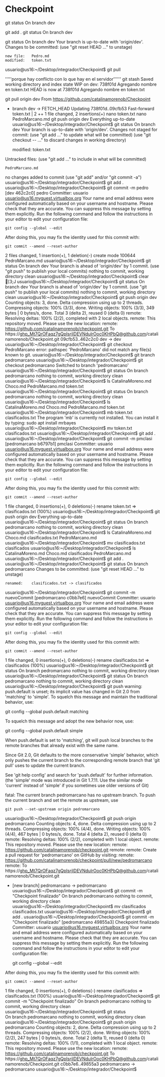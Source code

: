 # Checkpoint
git status
On branch dev

git add .
git status
On branch dev

git status
On branch dev
Your branch is up-to-date with 'origin/dev'.
Changes to be committed:
  (use "git reset HEAD <file>..." to unstage)

	new file:   Pedro.md
	modified:   token.txt

usuario@us16:~/Desktop/integrador/Checkpoint$ git pull

'''''porque hay conflicto con lo que hay en el servidor''''''
git stash
Saved working directory and index state WIP on dev: 738f01d Agregando nombre en token.txt
HEAD is now at 738f01d Agregando nombre en token.txt

git pull origin dev
From https://github.com/catalinamorenob/Checkpoint
 * branch            dev        -> FETCH_HEAD
Updating 738f01d..09cfb53
Fast-forward
 token.txt | 2 ++
 1 file changed, 2 insertions(+)
nano token.txt
nano PedroMarcano.md
git push origin dev
Everything up-to-date
usuario@us16:~/Desktop/integrador/Checkpoint$ git status
On branch dev
Your branch is up-to-date with 'origin/dev'.
Changes not staged for commit:
  (use "git add <file>..." to update what will be committed)
  (use "git checkout -- <file>..." to discard changes in working directory)

	modified:   token.txt

Untracked files:
  (use "git add <file>..." to include in what will be committed)

	PedroMarcano.md

no changes added to commit (use "git add" and/or "git commit -a")
usuario@us16:~/Desktop/integrador/Checkpoint$ git add . 
usuario@us16:~/Desktop/integrador/Checkpoint$ git commit -m pedro      
[dev 462c2c0] pedro
 Committer: usuario <usuario@us16.myguest.virtualbox.org>
Your name and email address were configured automatically based
on your username and hostname. Please check that they are accurate.
You can suppress this message by setting them explicitly. Run the
following command and follow the instructions in your editor to edit
your configuration file:

    git config --global --edit

After doing this, you may fix the identity used for this commit with:

    git commit --amend --reset-author

 2 files changed, 1 insertion(+), 1 deletion(-)
 create mode 100644 PedroMarcano.md
usuario@us16:~/Desktop/integrador/Checkpoint$ git status
On branch dev
Your branch is ahead of 'origin/dev' by 1 commit.
  (use "git push" to publish your local commits)
nothing to commit, working directory clean
usuario@us16:~/Desktop/integrador/Checkpoint$ clear
[3;J
usuario@us16:~/Desktop/integrador/Checkpoint$ git status
On branch dev
Your branch is ahead of 'origin/dev' by 1 commit.
  (use "git push" to publish your local commits)
nothing to commit, working directory clean
usuario@us16:~/Desktop/integrador/Checkpoint$ git push origin dev
Counting objects: 3, done.
Delta compression using up to 2 threads.
Compressing objects: 100% (3/3), done.
Writing objects: 100% (3/3), 349 bytes | 0 bytes/s, done.
Total 3 (delta 2), reused 0 (delta 0)
remote: Resolving deltas: 100% (2/2), completed with 2 local objects.
remote: This repository moved. Please use the new location:
remote:   https://github.com/catalinamorenob/checkpoint.git
To https://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@github.com/catalinamorenob/Checkpoint.git
   09cfb53..462c2c0  dev -> dev
usuario@us16:~/Desktop/integrador/Checkpoint$ git checkout PedroMarcano
error: pathspec 'PedroMarcano' did not match any file(s) known to git.
usuario@us16:~/Desktop/integrador/Checkpoint$ git branch pedromarcano
usuario@us16:~/Desktop/integrador/Checkpoint$ git checkout pedromarcano
Switched to branch 'pedromarcano'
usuario@us16:~/Desktop/integrador/Checkpoint$ git status
On branch pedromarcano
nothing to commit, working directory clean
usuario@us16:~/Desktop/integrador/Checkpoint$ ls
CatalinaMoreno.md  Choco.md  PedroMarcano.md  token.txt
usuario@us16:~/Desktop/integrador/Checkpoint$ git status
On branch pedromarcano
nothing to commit, working directory clean
usuario@us16:~/Desktop/integrador/Checkpoint$ ls  
CatalinaMoreno.md  Choco.md  PedroMarcano.md  token.txt
usuario@us16:~/Desktop/integrador/Checkpoint$ mb token.txt clasificados.txt
The program 'mb' is currently not installed. You can install it by typing:
sudo apt install mrbayes
usuario@us16:~/Desktop/integrador/Checkpoint$ mv token.txt clasificados.txt
usuario@us16:~/Desktop/integrador/Checkpoint$ git add .
usuario@us16:~/Desktop/integrador/Checkpoint$ git commit -m pmclasi
[pedromarcano b6797b1] pmclasi
 Committer: usuario <usuario@us16.myguest.virtualbox.org>
Your name and email address were configured automatically based
on your username and hostname. Please check that they are accurate.
You can suppress this message by setting them explicitly. Run the
following command and follow the instructions in your editor to edit
your configuration file:

    git config --global --edit

After doing this, you may fix the identity used for this commit with:

    git commit --amend --reset-author

 1 file changed, 0 insertions(+), 0 deletions(-)
 rename token.txt => clasificados.txt (100%)
usuario@us16:~/Desktop/integrador/Checkpoint$ git push origin dev
Everything up-to-date
usuario@us16:~/Desktop/integrador/Checkpoint$ git status
On branch pedromarcano
nothing to commit, working directory clean
usuario@us16:~/Desktop/integrador/Checkpoint$ ls
CatalinaMoreno.md  Choco.md  clasificados.txt  PedroMarcano.md
usuario@us16:~/Desktop/integrador/Checkpoint$ mv clasificados.txt clasificados
usuario@us16:~/Desktop/integrador/Checkpoint$ ls
CatalinaMoreno.md  Choco.md  clasificados  PedroMarcano.md
usuario@us16:~/Desktop/integrador/Checkpoint$ git add .
usuario@us16:~/Desktop/integrador/Checkpoint$ git status
On branch pedromarcano
Changes to be committed:
  (use "git reset HEAD <file>..." to unstage)

	renamed:    clasificados.txt -> clasificados

usuario@us16:~/Desktop/integrador/Checkpoint$ git commit -m nuevoCommit
[pedromarcano c0bb7e6] nuevoCommit
 Committer: usuario <usuario@us16.myguest.virtualbox.org>
Your name and email address were configured automatically based
on your username and hostname. Please check that they are accurate.
You can suppress this message by setting them explicitly. Run the
following command and follow the instructions in your editor to edit
your configuration file:

    git config --global --edit

After doing this, you may fix the identity used for this commit with:

    git commit --amend --reset-author

 1 file changed, 0 insertions(+), 0 deletions(-)
 rename clasificados.txt => clasificados (100%)
usuario@us16:~/Desktop/integrador/Checkpoint$ git status
On branch pedromarcano
nothing to commit, working directory clean
usuario@us16:~/Desktop/integrador/Checkpoint$ git status
On branch pedromarcano
nothing to commit, working directory clean
usuario@us16:~/Desktop/integrador/Checkpoint$ git push 
warning: push.default is unset; its implicit value has changed in
Git 2.0 from 'matching' to 'simple'. To squelch this message
and maintain the traditional behavior, use:

  git config --global push.default matching

To squelch this message and adopt the new behavior now, use:

  git config --global push.default simple

When push.default is set to 'matching', git will push local branches
to the remote branches that already exist with the same name.

Since Git 2.0, Git defaults to the more conservative 'simple'
behavior, which only pushes the current branch to the corresponding
remote branch that 'git pull' uses to update the current branch.

See 'git help config' and search for 'push.default' for further information.
(the 'simple' mode was introduced in Git 1.7.11. Use the similar mode
'current' instead of 'simple' if you sometimes use older versions of Git)

fatal: The current branch pedromarcano has no upstream branch.
To push the current branch and set the remote as upstream, use

    git push --set-upstream origin pedromarcano

usuario@us16:~/Desktop/integrador/Checkpoint$ git push origin pedromarcano
Counting objects: 4, done.
Delta compression using up to 2 threads.
Compressing objects: 100% (4/4), done.
Writing objects: 100% (4/4), 467 bytes | 0 bytes/s, done.
Total 4 (delta 2), reused 0 (delta 0)
remote: Resolving deltas: 100% (2/2), completed with 1 local object.
remote: This repository moved. Please use the new location:
remote:   https://github.com/catalinamorenob/checkpoint.git
remote: 
remote: Create a pull request for 'pedromarcano' on GitHub by visiting:
remote:      https://github.com/catalinamorenob/checkpoint/pull/new/pedromarcano
remote: 
To https://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@github.com/catalinamorenob/Checkpoint.git
 * [new branch]      pedromarcano -> pedromarcano
usuario@us16:~/Desktop/integrador/Checkpoint$ git commit -m "Checkpoint finalizado"
On branch pedromarcano
nothing to commit, working directory clean
usuario@us16:~/Desktop/integrador/Checkpoint$ mv clasificados clasificados.txt
usuario@us16:~/Desktop/integrador/Checkpoint$ git add .
usuario@us16:~/Desktop/integrador/Checkpoint$ git commit -m "Checkpoint finalizado"
[pedromarcano 49855a3] Checkpoint finalizado
 Committer: usuario <usuario@us16.myguest.virtualbox.org>
Your name and email address were configured automatically based
on your username and hostname. Please check that they are accurate.
You can suppress this message by setting them explicitly. Run the
following command and follow the instructions in your editor to edit
your configuration file:

    git config --global --edit

After doing this, you may fix the identity used for this commit with:

    git commit --amend --reset-author

 1 file changed, 0 insertions(+), 0 deletions(-)
 rename clasificados => clasificados.txt (100%)
usuario@us16:~/Desktop/integrador/Checkpoint$ git commit -m "Checkpoint finalizado"
On branch pedromarcano
nothing to commit, working directory clean
usuario@us16:~/Desktop/integrador/Checkpoint$ git status                           
On branch pedromarcano
nothing to commit, working directory clean
usuario@us16:~/Desktop/integrador/Checkpoint$ git push origin pedromarcano
Counting objects: 2, done.
Delta compression using up to 2 threads.
Compressing objects: 100% (2/2), done.
Writing objects: 100% (2/2), 247 bytes | 0 bytes/s, done.
Total 2 (delta 1), reused 0 (delta 0)
remote: Resolving deltas: 100% (1/1), completed with 1 local object.
remote: This repository moved. Please use the new location:
remote:   https://github.com/catalinamorenob/checkpoint.git
To https://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@github.com/catalinamorenob/Checkpoint.git
   c0bb7e6..49855a3  pedromarcano -> pedromarcano
usuario@us16:~/Desktop/integrador/Checkpoint$ 
